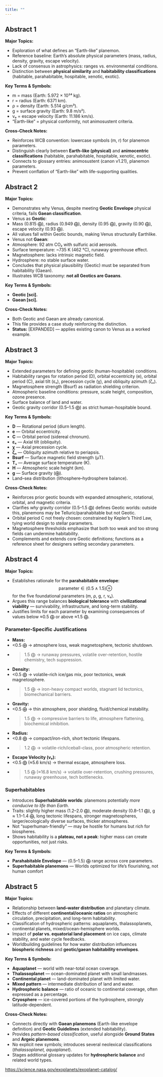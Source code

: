 ```yaml
---
title: ""
---
```


## Abstract 1
**Major Topics:** 
- Exploration of what defines an “Earth-like” planemon.
- Reference baseline: Earth’s absolute physical parameters (mass, radius, density, gravity, escape velocity).
- Lack of consensus in astrophysics: ranges vs. environmental conditions.
- Distinction between **physical similarity** and **habitability classifications** (habitable, parahabitable, hospitable, xenotic, exotic).

**Key Terms & Symbols:** 
- m = mass (Earth: 5.972 × 10²⁴ kg).
- r = radius (Earth: 6371 km).
- ρ = density (Earth: 5.514 g/cm³).
- g = surface gravity (Earth: 9.8 m/s²).
- vₑ = escape velocity (Earth: 11.186 km/s).
- “Earth-like” = physical conformity, not animosustent criteria.

**Cross-Check Notes:** 
- Reinforces WCB convention: lowercase symbols (m, r) for planemon parameters.
- Distinguish clearly between **Earth-like (physical)** and **animocentric classifications** (habitable, parahabitable, hospitable, xenotic, exotic).
- Connects to glossary entries: animosustent (canon v1.21), planemon parameters.
- Prevent conflation of “Earth-like” with life-supporting qualities.

## Abstract 2
**Major Topics:** 
- Demonstrates why Venus, despite meeting **Geotic Envelope** physical criteria, fails **Gaean classification**.
- Venus as **Geotic**: 
 - Mass (0.815 ⨁), radius (0.949 ⨁), density (0.95 ⨁), gravity (0.90 ⨁), escape velocity (0.93 ⨁).
 - All values fall within Geotic bounds, making Venus structurally Earthlike.
- Venus not **Gaean**: 
 - Atmosphere: 92 atm CO₂ with sulfuric acid aerosols.
 - Surface temperature: ~735 K (462 °C), runaway greenhouse effect.
 - Magnetosphere: lacks intrinsic magnetic field.
 - Hydrosphere: no stable surface water.
- Concludes that physical plausibility (Geotic) must be separated from habitability (Gaean).
- Illustrates WCB taxonomy: **not all Geotics are Gaeans**.

**Key Terms & Symbols:** 
- **Geotic [sci].** 
- **Gaean [sci].** 

**Cross-Check Notes:** 
- Both Geotic and Gaean are already canonical.
- This file provides a case study reinforcing the distinction.
- **Status:** [EXPANDED] — applies existing canon to Venus as a worked example.

## Abstract 3
**Major Topics:** 
- Extended parameters for defining geotic (human-hospitable) conditions.
- Habitability ranges for rotation period (D), orbital eccentricity (e), orbital period (C), axial tilt (εₓ), precession cycle (χ), and obliquity azimuth (ζₙ).
- Magnetosphere strength (Bsurf) as radiation shielding criterion.
- Atmospheric baseline conditions: pressure, scale height, composition, ozone presence.
- Surface balance of land and water.
- Geotic gravity corridor (0.5–1.5 ⨁) as strict human-hospitable bound.

**Key Terms & Symbols:** 
- **D** — Rotational period (diurn length).
- **e** — Orbital eccentricity.
- **C** — Orbital period (sidereal chronum).
- **εₓ** — Axial tilt (obliquity).
- **χ** — Axial precession cycle.
- **ζₙ** — Obliquity azimuth relative to periapsis.
- **Bsurf** — Surface magnetic field strength (μT).
- **Tₛ** — Average surface temperature (K).
- **H** — Atmospheric scale height (km). 
- **g** — Surface gravity (⨁). 
- Land–sea distribution (lithosphere–hydrosphere balance). 

**Cross-Check Notes:** 
- Reinforces prior geotic bounds with expanded atmospheric, rotational, orbital, and magnetic criteria. 
- Clarifies *why* gravity corridor (0.5–1.5 ⨁) defines Geotic worlds: outside this, planemons may be Telluric/parahabitable but not Geotic. 
- Orbital period C not freely chosen: constrained by Kepler’s Third Law, tying world design to stellar parameters. 
- Magnetosphere thresholds emphasize that both too weak and too strong fields can undermine habitability. 
- Complements and extends core Geotic definitions; functions as a reference sheet for designers setting secondary parameters. 

## Abstract 4 
**Major Topics:** 
- Establishes rationale for the **parahabitable envelope**: 
 $$
 \text{parameter} \in \langle0.5 \wedge 1.5\rangle \oplus
 $$ 
 for the five foundational parameters (m, ρ, g, r, vₑ). 
- Argues this range balances **biological tolerance** with **civilizational viability** — survivability, infrastructure, and long-term stability. 
- Justifies limits for each parameter by examining consequences of values below ≈0.5 ⨁ or above ≈1.5 ⨁. 

### Parameter-Specific Justifications 
- **Mass:** 
 - <0.5 ⨁ → atmosphere loss, weak magnetosphere, tectonic shutdown. 
 - >1.5 ⨁ → runaway pressures, volatile over-retention, hostile chemistry, tech suppression. 
- **Density:** 
 - <0.5 ⨁ → volatile-rich ice/gas mix, poor tectonics, weak magnetosphere. 
 - >1.5 ⨁ → iron-heavy compact worlds, stagnant lid tectonics, biomechanical barriers. 
- **Gravity:** 
 - <0.5 ⨁ → thin atmosphere, poor shielding, fluid/chemical instability. 
 - >1.5 ⨁ → compressive barriers to life, atmosphere flattening, biochemical inhibition. 
- **Radius:** 
 - <0.8 ⨁ → compact/iron-rich, short tectonic lifespans. 
 - >1.2 ⨁ → volatile-rich/iceball-class, poor atmospheric retention. 
- **Escape Velocity (vₑ):** 
 - <0.5 ⨁ (≈5.6 km/s) → thermal escape, atmosphere loss. 
 - >1.5 ⨁ (≈16.8 km/s) → volatile over-retention, crushing pressures, runaway greenhouse, tech bottlenecks. 

### Superhabitables 
- Introduces **Superhabitable worlds**: planemons potentially *more conducive to life than Earth*. 
- Traits: slightly higher mass (1.2–2.0 ⨁), moderate density (0.8–1.1 ⨁), g ≈ 1.1–1.4 ⨁, long tectonic lifespans, stronger magnetospheres, larger/ecologically diverse surfaces, thicker atmospheres. 
- Not “superhuman-friendly” — may be hostile for humans but rich for biospheres. 
- Shows habitability is a **plateau, not a peak**: higher mass can create opportunities, not just risks. 

**Key Terms & Symbols:** 
- **Parahabitable Envelope** — ⟨0.5–1.5⟩ ⨁ range across core parameters. 
- **Superhabitable planemons** — Worlds optimized for life’s flourishing, not human comfort

## Abstract 5
**Major Topics:** 
- Relationship between **land–water distribution** and planetary climate. 
- Effects of different **continental/oceanic ratios** on atmospheric circulation, precipitation, and long-term habitability. 
- Classification of hydrospheric patterns: aquaplanets, thalassoplanets, continental planets, mixed/ocean-hemisphere worlds. 
- Impact of **polar vs. equatorial land placement** on ice caps, climate stability, and water cycle feedbacks. 
- Worldbuilding guidelines for how water distribution influences **biospheric richness** and **geotic/gaean habitability envelopes**. 

**Key Terms & Symbols:** 
- **Aquaplanet** — world with near-total ocean coverage. 
- **Thalassoplanet** — ocean-dominated planet with small landmasses. 
- **Continental planet** — land-dominated planet with limited water. 
- **Mixed pattern** — intermediate distribution of land and water. 
- **Hydrospheric balance** — ratio of oceanic to continental coverage, often expressed as a percentage. 
- **Cryosphere** — ice-covered portions of the hydrosphere, strongly latitude-dependent. 

**Cross-Check Notes:** 
- Connects directly with **Gaean planemons** (Earth-like envelope definition) and **Geotic Guidelines** (extended habitability). 
- Provides *pattern-based classification*, useful alongside **Ground States** and **Argeic planemons**. 
- No explicit new symbols; introduces several neolexical classifications (*thalassoplanet, aquaplanet*). 
- Stages additional glossary updates for **hydrospheric balance** and related world types. 



https://science.nasa.gov/exoplanets/exoplanet-catalog/










